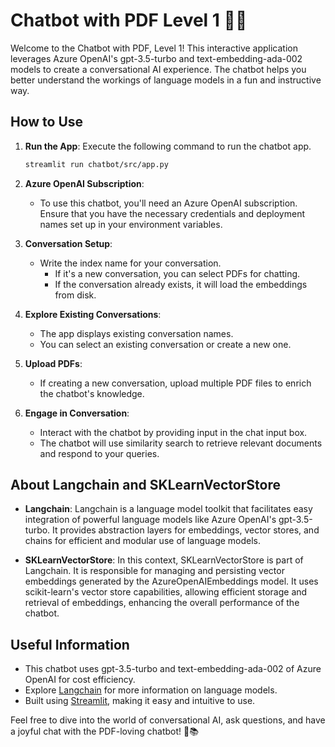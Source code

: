 # Chatbot with PDF Level 1 🤖💬

Welcome to the Chatbot with PDF, Level 1! This interactive application leverages Azure OpenAI's gpt-3.5-turbo and text-embedding-ada-002 models to create a conversational AI experience. The chatbot helps you better understand the workings of language models in a fun and instructive way.

## How to Use
1. **Run the App**: Execute the following command to run the chatbot app.
    ```bash
    streamlit run chatbot/src/app.py
    ```

2. **Azure OpenAI Subscription**:
   - To use this chatbot, you'll need an Azure OpenAI subscription. Ensure that you have the necessary credentials and deployment names set up in your environment variables.

3. **Conversation Setup**:
   - Write the index name for your conversation.
     - If it's a new conversation, you can select PDFs for chatting.
     - If the conversation already exists, it will load the embeddings from disk.

4. **Explore Existing Conversations**:
   - The app displays existing conversation names.
   - You can select an existing conversation or create a new one.

5. **Upload PDFs**:
   - If creating a new conversation, upload multiple PDF files to enrich the chatbot's knowledge.

6. **Engage in Conversation**:
   - Interact with the chatbot by providing input in the chat input box.
   - The chatbot will use similarity search to retrieve relevant documents and respond to your queries.

## About Langchain and SKLearnVectorStore
- **Langchain**: Langchain is a language model toolkit that facilitates easy integration of powerful language models like Azure OpenAI's gpt-3.5-turbo. It provides abstraction layers for embeddings, vector stores, and chains for efficient and modular use of language models.

- **SKLearnVectorStore**: In this context, SKLearnVectorStore is part of Langchain. It is responsible for managing and persisting vector embeddings generated by the AzureOpenAIEmbeddings model. It uses scikit-learn's vector store capabilities, allowing efficient storage and retrieval of embeddings, enhancing the overall performance of the chatbot.

## Useful Information
- This chatbot uses gpt-3.5-turbo and text-embedding-ada-002 of Azure OpenAI for cost efficiency.
- Explore [Langchain](https://www.langchain.com/) for more information on language models.
- Built using [Streamlit](https://streamlit.io/), making it easy and intuitive to use.

Feel free to dive into the world of conversational AI, ask questions, and have a joyful chat with the PDF-loving chatbot! 🚀📚
